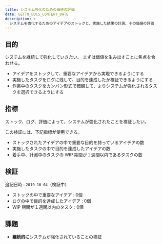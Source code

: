 ```yaml
---
title: システム強化のための価値の評価
date: GETTO_DOCS_CONTENT_DATE
description: >
  システムを強化するためのアイデアのストックと、実施した結果の計測、その価値の評価
---
```


## 目的

システムを継続して強化していきたい。
まずは価値を生み出すことに焦点を合わせる。

- アイデアをストックして、重要なアイデアから実現できるようにする
- 実施したタスクをログに残して、目的を達成したか検証できるようにする
- 作業中のタスクをカンバン形式で概観して、よりシステムが強化されるタスクを選択できるようにする


## 指標

ストック、ログ、評価によって、システムが強化されたことを検証したい。

この検証には、下記指標が使用できる。

- ストックされたアイデアの中で重要な目的を持っているアイデアの数
- 実施したタスクの中で目的を達成したアイデアの数
- 着手中、計測中のタスクの WIP 期間が１週間以内であるタスクの数


## 検証

追記日時 : `2019-10-04`（検証中）

- ストックの中で重要なアイデア : 0個
- ログの中で目的を達成したアイデア : 0個
- WIP 期間が１週間以内のタスク : 0個


## 課題

- **継続的に**システムが強化されていることの検証
